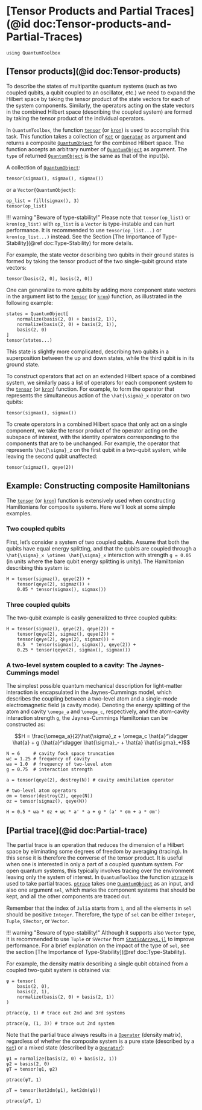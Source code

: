 # [Tensor Products and Partial Traces](@id doc:Tensor-products-and-Partial-Traces)

```@setup tensor_products
using QuantumToolbox
```

## [Tensor products](@id doc:Tensor-products)

To describe the states of multipartite quantum systems (such as two coupled qubits, a qubit coupled to an oscillator, etc.) we need to expand the Hilbert space by taking the tensor product of the state vectors for each of the system components. Similarly, the operators acting on the state vectors in the combined Hilbert space (describing the coupled system) are formed by taking the tensor product of the individual operators.

In `QuantumToolbox`, the function [`tensor`](@ref) (or [`kron`](@ref)) is used to accomplish this task. This function takes a collection of [`Ket`](@ref) or [`Operator`](@ref) as argument and returns a composite [`QuantumObject`](@ref) for the combined Hilbert space. The function accepts an arbitrary number of [`QuantumObject`](@ref) as argument. The `type` of returned [`QuantumObject`](@ref) is the same as that of the input(s).

A collection of [`QuantumObject`](@ref):
```@example tensor_products
tensor(sigmax(), sigmax(), sigmax())
```

or a `Vector{QuantumObject}`:

```@example tensor_products
op_list = fill(sigmax(), 3)
tensor(op_list)
```

!!! warning "Beware of type-stability!"
    Please note that `tensor(op_list)` or `kron(op_list)` with `op_list` is a `Vector` is type-instable and can hurt performance. It is recommended to use `tensor(op_list...)` or `kron(op_list...)` instead. See the Section [The Importance of Type-Stability](@ref doc:Type-Stability) for more details.

For example, the state vector describing two qubits in their ground states is formed by taking the tensor product of the two single-qubit ground state vectors:

```@example tensor_products
tensor(basis(2, 0), basis(2, 0))
```

One can generalize to more qubits by adding more component state vectors in the argument list to the [`tensor`](@ref) (or [`kron`](@ref)) function, as illustrated in the following example:

```@example tensor_products
states = QuantumObject[
    normalize(basis(2, 0) + basis(2, 1)),
    normalize(basis(2, 0) + basis(2, 1)),
    basis(2, 0)
]
tensor(states...)
```
This state is slightly more complicated, describing two qubits in a superposition between the up and down states, while the third qubit is in its ground state.

To construct operators that act on an extended Hilbert space of a combined system, we similarly pass a list of operators for each component system to the [`tensor`](@ref) (or [`kron`](@ref)) function. For example, to form the operator that represents the simultaneous action of the ``\hat{\sigma}_x`` operator on two qubits:

```@example tensor_products
tensor(sigmax(), sigmax())
```

To create operators in a combined Hilbert space that only act on a single component, we take the tensor product of the operator acting on the subspace of interest, with the identity operators corresponding to the components that are to be unchanged. For example, the operator that represents ``\hat{\sigma}_z`` on the first qubit in a two-qubit system, while leaving the second qubit unaffected:

```@example tensor_products
tensor(sigmaz(), qeye(2))
```

## Example: Constructing composite Hamiltonians

The [`tensor`](@ref) (or [`kron`](@ref)) function is extensively used when constructing Hamiltonians for composite systems. Here we’ll look at some simple examples.

### Two coupled qubits

First, let’s consider a system of two coupled qubits. Assume that both the qubits have equal energy splitting, and that the qubits are coupled through a ``\hat{\sigma}_x \otimes \hat{\sigma}_x`` interaction with strength ``g = 0.05`` (in units where the bare qubit energy splitting is unity). The Hamiltonian describing this system is:

```@example tensor_products
H = tensor(sigmaz(), qeye(2)) + 
    tensor(qeye(2), sigmaz()) + 
    0.05 * tensor(sigmax(), sigmax())
```

### Three coupled qubits

The two-qubit example is easily generalized to three coupled qubits:

```@example tensor_products
H = tensor(sigmaz(), qeye(2), qeye(2)) + 
    tensor(qeye(2), sigmaz(), qeye(2)) + 
    tensor(qeye(2), qeye(2), sigmaz()) + 
    0.5  * tensor(sigmax(), sigmax(), qeye(2)) + 
    0.25 * tensor(qeye(2), sigmax(), sigmax())
```

### A two-level system coupled to a cavity: The Jaynes-Cummings model

The simplest possible quantum mechanical description for light-matter interaction is encapsulated in the Jaynes-Cummings model, which describes the coupling between a two-level atom and a single-mode electromagnetic field (a cavity mode). Denoting the energy splitting of the atom and cavity ``\omega_a`` and ``\omega_c``, respectively, and the atom-cavity interaction strength ``g``, the Jaynes-Cummings Hamiltonian can be constructed as:

```math
H = \frac{\omega_a}{2}\hat{\sigma}_z + \omega_c \hat{a}^\dagger \hat{a} + g (\hat{a}^\dagger \hat{\sigma}_- + \hat{a} \hat{\sigma}_+)
```

```@example tensor_products
N = 6     # cavity fock space truncation
ωc = 1.25 # frequency of cavity
ωa = 1.0  # frequency of two-level atom
g = 0.75  # interaction strength

a = tensor(qeye(2), destroy(N)) # cavity annihilation operator

# two-level atom operators
σm = tensor(destroy(2), qeye(N))
σz = tensor(sigmaz(), qeye(N))

H = 0.5 * ωa * σz + ωc * a' * a + g * (a' * σm + a * σm')
```

## [Partial trace](@id doc:Partial-trace)

The partial trace is an operation that reduces the dimension of a Hilbert space by eliminating some degrees of freedom by averaging (tracing). In this sense it is therefore the converse of the tensor product. It is useful when one is interested in only a part of a coupled quantum system. For open quantum systems, this typically involves tracing over the environment leaving only the system of interest. In `QuantumToolbox` the function [`ptrace`](@ref) is used to take partial traces. [`ptrace`](@ref) takes one [`QuantumObject`](@ref) as an input, and also one argument `sel`, which marks the component systems that should be kept, and all the other components are traced out. 

Remember that the index of `Julia` starts from `1`, and all the elements in `sel` should be positive `Integer`. Therefore, the type of `sel` can be either `Integer`, `Tuple`, `SVector`, or `Vector`.

!!! warning "Beware of type-stability!"
    Although it supports also `Vector` type, it is recommended to use `Tuple` or `SVector` from [`StaticArrays.jl`](https://github.com/JuliaArrays/StaticArrays.jl) to improve performance. For a brief explanation on the impact of the type of `sel`, see the section [The Importance of Type-Stability](@ref doc:Type-Stability).

For example, the density matrix describing a single qubit obtained from a coupled two-qubit system is obtained via:

```@example tensor_products
ψ = tensor(
    basis(2, 0), 
    basis(2, 1), 
    normalize(basis(2, 0) + basis(2, 1))
)
```

```@example tensor_products
ptrace(ψ, 1) # trace out 2nd and 3rd systems
```

```@example tensor_products
ptrace(ψ, (1, 3)) # trace out 2nd system
```

Note that the partial trace always results in a [`Operator`](@ref) (density matrix), regardless of whether the composite system is a pure state (described by a [`Ket`](@ref)) or a mixed state (described by a [`Operator`](@ref)):

```@example tensor_products
ψ1 = normalize(basis(2, 0) + basis(2, 1))
ψ2 = basis(2, 0)
ψT = tensor(ψ1, ψ2)
```

```@example tensor_products
ptrace(ψT, 1)
```

```@example tensor_products
ρT = tensor(ket2dm(ψ1), ket2dm(ψ1))
```

```@example tensor_products
ptrace(ρT, 1)
```
